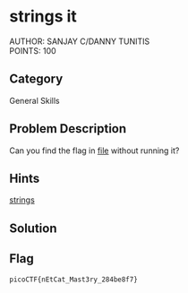 <h1>strings it</h1>
AUTHOR: SANJAY C/DANNY TUNITIS<br>
POINTS: 100

<h2>Category</h2>
General Skills

<h2>Problem Description</h2>
Can you find the flag in <a href="https://github.com/laiyutong/picoCTF_2019_writeup/blob/main/General%20Skills/strings%20it/strings">file</a> without running it?

<h2>Hints</h2>
<a href="https://linux.die.net/man/1/strings">strings</a>

<h2>Solution</h2>

<h2>Flag</h2>
<code>picoCTF{nEtCat_Mast3ry_284be8f7}</code>
